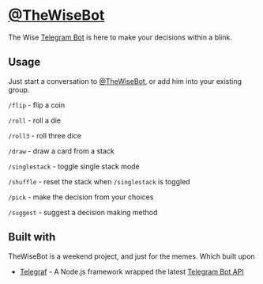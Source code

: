 # [@TheWiseBot](https://t.me/TheWiseBot)
The Wise [Telegram Bot](https://telegram.org/blog/bot-revolution) is here to make your decisions within a blink. 

## Usage
Just start a conversation to [@TheWiseBot](https://t.me/TheWiseBot), or add him into your existing group.

`/flip` - flip a coin

`/roll` - roll a die

`/roll3` - roll three dice

`/draw` - draw a card from a stack

`/singlestack` - toggle single stack mode

`/shuffle` - reset the stack when `/singlestack` is toggled

`/pick` - make the decision from your choices

`/suggest` - suggest a decision making method

## Built with
TheWiseBot is a weekend project, and just for the memes.
Which built upon
* [Telegraf](https://github.com/telegraf/telegraf) - A Node.js framework wrapped the latest [Telegram Bot API](https://core.telegram.org/bots/api)

